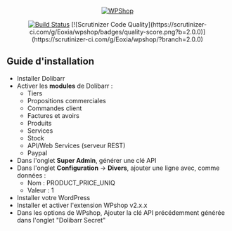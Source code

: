 <p align="center"><a href="https://www.wpshop.fr"><img src="https://www.eoxia.com/wp-content/uploads/2018/11/logo-final-max.png" alt="WPShop"></a></p>

<p align="center">
  <a href="https://travis-ci.org/Eoxia/wpshop"><img src="https://travis-ci.org/Eoxia/wpshop.svg?branch=2.0.0" alt="Build Status"></a>
  [![Scrutinizer Code Quality](https://scrutinizer-ci.com/g/Eoxia/wpshop/badges/quality-score.png?b=2.0.0)](https://scrutinizer-ci.com/g/Eoxia/wpshop/?branch=2.0.0)
</p>

## Guide d'installation
- Installer Dolibarr
- Activer les **modules** de Dolibarr :
	-  Tiers
	- Propositions commerciales
	- Commandes client
	-  Factures et avoirs
	- Produits
	- Services
	- Stock
	- API/Web Services (serveur REST)
	- Paypal
- Dans l'onglet **Super Admin**, générer une clé API
- Dans l'onglet **Configuration** -> **Divers**, ajouter une ligne avec, comme données :
	- Nom : PRODUCT_PRICE_UNIQ
	- Valeur : 1
- Installer votre WordPress
- Installer et activer l'extension WPshop v2.x.x
- Dans les options de WPshop, Ajouter la clé API précédemment générée dans l'onglet "Dolibarr Secret"
